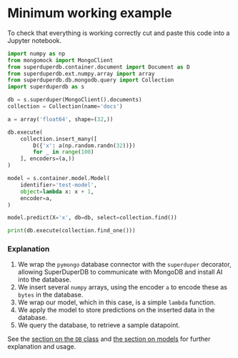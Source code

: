 # Minimum working example

To check that everything is working correctly cut and paste this code into a Jupyter notebook.

```python
import numpy as np
from mongomock import MongoClient
from superduperdb.container.document import Document as D
from superduperdb.ext.numpy.array import array
from superduperdb.db.mongodb.query import Collection
import superduperdb as s

db = s.superduper(MongoClient().documents)
collection = Collection(name='docs')

a = array('float64', shape=(32,))

db.execute(
    collection.insert_many([
        D({'x': a(np.random.randn(32))})
        for _ in range(100)
    ], encoders=(a,))
)

model = s.container.model.Model(
    identifier='test-model',
    object=lambda x: x + 1,
    encoder=a,
)

model.predict(X='x', db=db, select=collection.find())

print(db.execute(collection.find_one()))
```

### Explanation

1. We wrap the `pymongo` database connector with the `superduper` decorator, allowing SuperDuperDB to communicate with MongoDB and install AI into the database.
2. We insert several `numpy` arrays, using the encoder `a` to encode these as `bytes` in the database.
3. We wrap our model, which in this case, is a simple `lambda` function.
4. We apply the model to store predictions on the inserted data in the database.
5. We query the database, to retrieve a sample datapoint.

See the [section on the `DB` class](/docs/docs/usage/db) and [the section on models](/docs/docs/usage/models) for further explanation and usage.
